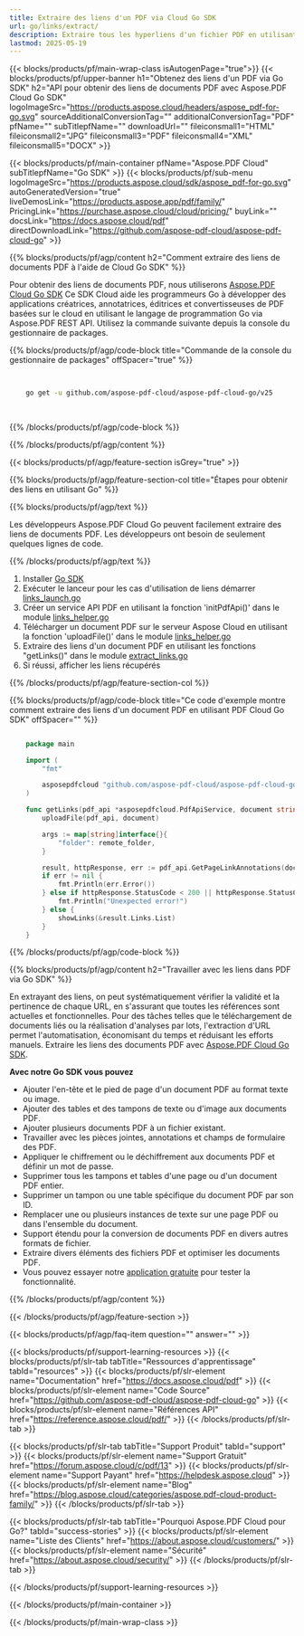 ```yaml
---
title: Extraire des liens d'un PDF via Cloud Go SDK
url: go/links/extract/
description: Extraire tous les hyperliens d'un fichier PDF en utilisant Aspose.PDF Cloud SDK pour Go.
lastmod: 2025-05-19
---
```


{{< blocks/products/pf/main-wrap-class isAutogenPage="true">}}
{{< blocks/products/pf/upper-banner h1="Obtenez des liens d'un PDF via Go SDK" h2="API pour obtenir des liens de documents PDF avec Aspose.PDF Cloud Go SDK" logoImageSrc="https://products.aspose.cloud/headers/aspose_pdf-for-go.svg" sourceAdditionalConversionTag="" additionalConversionTag="PDF" pfName="" subTitlepfName="" downloadUrl="" fileiconsmall1="HTML" fileiconsmall2="JPG" fileiconsmall3="PDF" fileiconsmall4="XML" fileiconsmall5="DOCX" >}}

{{< blocks/products/pf/main-container pfName="Aspose.PDF Cloud" subTitlepfName="Go SDK" >}}
{{< blocks/products/pf/sub-menu logoImageSrc="https://products.aspose.cloud/sdk/aspose_pdf-for-go.svg"
autoGeneratedVersion="true"
liveDemosLink="https://products.aspose.app/pdf/family/" PricingLink="https://purchase.aspose.cloud/cloud/pricing/" buyLink="" docsLink="https://docs.aspose.cloud/pdf"  directDownloadLink="https://github.com/aspose-pdf-cloud/aspose-pdf-cloud-go" >}}

{{% blocks/products/pf/agp/content h2="Comment extraire des liens de documents PDF à l'aide de Cloud Go SDK" %}}

Pour obtenir des liens de documents PDF, nous utiliserons
[Aspose.PDF Cloud Go SDK](https://products.aspose.cloud/pdf/go/)
Ce SDK Cloud aide les programmeurs Go à développer des applications créatrices, annotatrices, éditrices et convertisseuses de PDF basées sur le cloud en utilisant le langage de programmation Go via Aspose.PDF REST API. Utilisez la commande suivante depuis la console du gestionnaire de packages.

{{% blocks/products/pf/agp/code-block title="Commande de la console du gestionnaire de packages" offSpacer="true" %}}

```bash

     
    go get -u github.com/aspose-pdf-cloud/aspose-pdf-cloud-go/v25
     
     
```

{{% /blocks/products/pf/agp/code-block %}}

{{% /blocks/products/pf/agp/content %}}

{{< blocks/products/pf/agp/feature-section isGrey="true" >}}

{{% blocks/products/pf/agp/feature-section-col title="Étapes pour obtenir des liens en utilisant Go" %}}

{{% blocks/products/pf/agp/text %}}

Les développeurs Aspose.PDF Cloud Go peuvent facilement extraire des liens de documents PDF. Les développeurs ont besoin de seulement quelques lignes de code.

{{% /blocks/products/pf/agp/text %}}

1. Installer [Go SDK](https://github.com/aspose-pdf-cloud/aspose-pdf-cloud-go)
1. Exécuter le lanceur pour les cas d'utilisation de liens démarrer [links_launch.go](https://github.com/aspose-pdf-cloud/aspose-pdf-cloud-go/blob/master/uses_cases/links/links_launch.go)
1. Créer un service API PDF en utilisant la fonction 'initPdfApi()' dans le module [links_helper.go](https://github.com/aspose-pdf-cloud/aspose-pdf-cloud-go/blob/master/uses_cases/links/links_helper.go)
1. Télécharger un document PDF sur le serveur Aspose Cloud en utilisant la fonction 'uploadFile()' dans le module [links_helper.go](https://github.com/aspose-pdf-cloud/aspose-pdf-cloud-go/blob/master/uses_cases/links/links_helper.go)
1. Extraire des liens d'un document PDF en utilisant les fonctions "getLinks()" dans le module [extract_links.go](https://github.com/aspose-pdf-cloud/aspose-pdf-cloud-go/blob/master/uses_cases/links/extract_links.go)
1. Si réussi, afficher les liens récupérés

{{% /blocks/products/pf/agp/feature-section-col %}}

{{% blocks/products/pf/agp/code-block title="Ce code d'exemple montre comment extraire des liens d'un document PDF en utilisant PDF Cloud Go SDK" offSpacer="" %}}

```go

    package main

    import (
        "fmt"

        asposepdfcloud "github.com/aspose-pdf-cloud/aspose-pdf-cloud-go/v25"
    )

    func getLinks(pdf_api *asposepdfcloud.PdfApiService, document string, page_num int32, remote_folder string) {
        uploadFile(pdf_api, document)

        args := map[string]interface{}{
            "folder": remote_folder,
        }

        result, httpResponse, err := pdf_api.GetPageLinkAnnotations(document, page_num, args)
        if err != nil {
            fmt.Println(err.Error())
        } else if httpResponse.StatusCode < 200 || httpResponse.StatusCode > 299 {
            fmt.Println("Unexpected error!")
        } else {
            showLinks(&result.Links.List)
        }
    }
```

{{% /blocks/products/pf/agp/code-block %}}

{{% blocks/products/pf/agp/content h2="Travailler avec les liens dans PDF via Go SDK" %}}

En extrayant des liens, on peut systématiquement vérifier la validité et la pertinence de chaque URL, en s'assurant que toutes les références sont actuelles et fonctionnelles. Pour des tâches telles que le téléchargement de documents liés ou la réalisation d'analyses par lots, l'extraction d'URL permet l'automatisation, économisant du temps et réduisant les efforts manuels.
Extraire les liens des documents PDF avec [Aspose.PDF Cloud Go SDK](https://products.aspose.cloud/pdf/go/).

**Avec notre Go SDK vous pouvez**

+ Ajouter l'en-tête et le pied de page d'un document PDF au format texte ou image.
+ Ajouter des tables et des tampons de texte ou d'image aux documents PDF.
+ Ajouter plusieurs documents PDF à un fichier existant.
+ Travailler avec les pièces jointes, annotations et champs de formulaire des PDF.
+ Appliquer le chiffrement ou le déchiffrement aux documents PDF et définir un mot de passe.
+ Supprimer tous les tampons et tables d'une page ou d'un document PDF entier.
+ Supprimer un tampon ou une table spécifique du document PDF par son ID.
+ Remplacer une ou plusieurs instances de texte sur une page PDF ou dans l'ensemble du document.
+ Support étendu pour la conversion de documents PDF en divers autres formats de fichier.
+ Extraire divers éléments des fichiers PDF et optimiser les documents PDF.
+ Vous pouvez essayer notre [application gratuite](https://products.aspose.app/pdf/) pour tester la fonctionnalité.

{{% /blocks/products/pf/agp/content %}}

{{< /blocks/products/pf/agp/feature-section >}}

{{< blocks/products/pf/agp/faq-item question="" answer="" >}}

{{< blocks/products/pf/support-learning-resources >}}
{{< blocks/products/pf/slr-tab tabTitle="Ressources d'apprentissage" tabId="resources" >}}
{{< blocks/products/pf/slr-element name="Documentation" href="https://docs.aspose.cloud/pdf" >}}
{{< blocks/products/pf/slr-element name="Code Source" href="https://github.com/aspose-pdf-cloud/aspose-pdf-cloud-go" >}}
{{< blocks/products/pf/slr-element name="Références API" href="https://reference.aspose.cloud/pdf/" >}}
{{< /blocks/products/pf/slr-tab >}}

{{< blocks/products/pf/slr-tab tabTitle="Support Produit" tabId="support" >}}
{{< blocks/products/pf/slr-element name="Support Gratuit" href="https://forum.aspose.cloud/c/pdf/13" >}}
{{< blocks/products/pf/slr-element name="Support Payant" href="https://helpdesk.aspose.cloud" >}}
{{< blocks/products/pf/slr-element name="Blog" href="https://blog.aspose.cloud/categories/aspose.pdf-cloud-product-family/" >}}
{{< /blocks/products/pf/slr-tab >}}

{{< blocks/products/pf/slr-tab tabTitle="Pourquoi Aspose.PDF Cloud pour Go?" tabId="success-stories" >}}
{{< blocks/products/pf/slr-element name="Liste des Clients" href="https://about.aspose.cloud/customers/" >}}
{{< blocks/products/pf/slr-element name="Sécurité" href="https://about.aspose.cloud/security/" >}}
{{< /blocks/products/pf/slr-tab >}}

{{< /blocks/products/pf/support-learning-resources >}}

{{< /blocks/products/pf/main-container >}}

{{< /blocks/products/pf/main-wrap-class >}}



